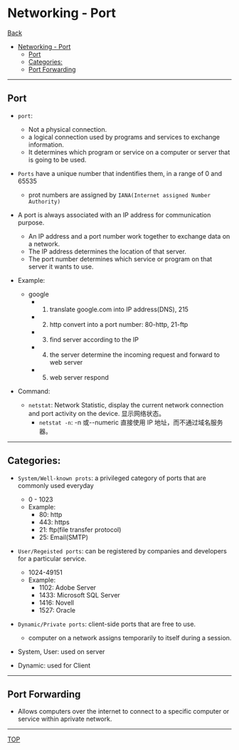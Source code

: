 # Networking - Port

[Back](../index.md)

- [Networking - Port](#networking---port)
  - [Port](#port)
  - [Categories:](#categories)
  - [Port Forwarding](#port-forwarding)

---

## Port

- `port`:

  - Not a physical connection.
  - a logical connection used by programs and services to exchange information.
  - It determines which program or service on a computer or server that is going to be used.

- `Ports` have a unique number that indentifies them, in a range of 0 and 65535

  - prot numbers are assigned by `IANA(Internet assigned Number Authority)`

- A port is always associated with an IP address for communication purpose.

  - An IP address and a port number work together to exchange data on a network.
  - The IP address determines the location of that server.
  - The port number determines which service or program on that server it wants to use.

- Example:

  - google
    - 1. translate google.com into IP address(DNS), 215
    - 2. http convert into a port number: 80-http, 21-ftp
    - 3. find server according to the IP
    - 4. the server determine the incoming request and forward to web server
    - 5. web server respond

- Command:
  - `netstat`: Network Statistic, display the current network connection and port activity on the device. 显示网络状态。
    - `netstat -n`: -n 或--numeric 直接使用 IP 地址，而不通过域名服务器。

---

## Categories:

- `System/Well-known prots`: a privileged category of ports that are commonly used everyday

  - 0 - 1023
  - Example:
    - 80: http
    - 443: https
    - 21: ftp(file transfer protocol)
    - 25: Email(SMTP)

- `User/Regeisted ports`: can be registered by companies and developers for a particular service.

  - 1024-49151
  - Example:
    - 1102: Adobe Server
    - 1433: Microsoft SQL Server
    - 1416: Novell
    - 1527: Oracle

- `Dynamic/Private ports`: client-side ports that are free to use.

  - computer on a network assigns temporarily to itself during a session.

- System, User: used on server
- Dynamic: used for Client

---

## Port Forwarding

- Allows computers over the internet to connect to a specific computer or service within aprivate network.



---

[TOP](#networking---port)
